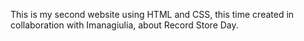 This is my second website using HTML and CSS, this time created in collaboration with Imanagiulia, about Record Store Day.
